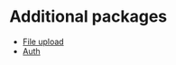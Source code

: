 # Additional packages


*  [File upload](https://github.com/jonashagstedt/swampdragon-fileupload)
*  [Auth](https://github.com/jonashagstedt/swampdragon-auth)
